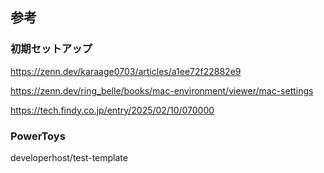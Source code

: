
## 参考

### 初期セットアップ

https://zenn.dev/karaage0703/articles/a1ee72f22882e9

https://zenn.dev/ring_belle/books/mac-environment/viewer/mac-settings

https://tech.findy.co.jp/entry/2025/02/10/070000

### PowerToys

developerhost/test-template
